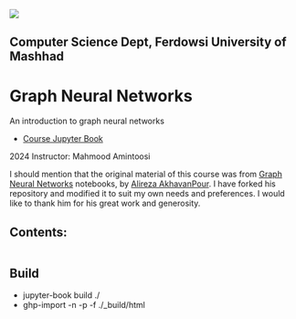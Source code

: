 ![](lectures/img/572_banner.png)

## Computer Science Dept, Ferdowsi University of Mashhad

# Graph Neural Networks 

An introduction to graph neural networks

- [Course Jupyter Book](https://fum-cs.github.io/graph-neural-networks/README.html)

2024 Instructor: Mahmood Amintoosi

I should mention that the original material of this course was from [Graph Neural Networks](https://github.com/Alireza-Akhavan/graph-neural-network) notebooks, by [Alireza AkhavanPour](https://github.com/Alireza-Akhavan). I have forked his repository and modified it to suit my own needs and preferences. I would like to thank him for his great work and generosity.


## Contents:

```{tableofcontents}
```

## Build

- jupyter-book build ./
- ghp-import -n -p -f ./_build/html
